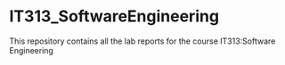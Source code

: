# IT313_SoftwareEngineering

This repository contains all the lab reports for the course IT313:Software Engineering

